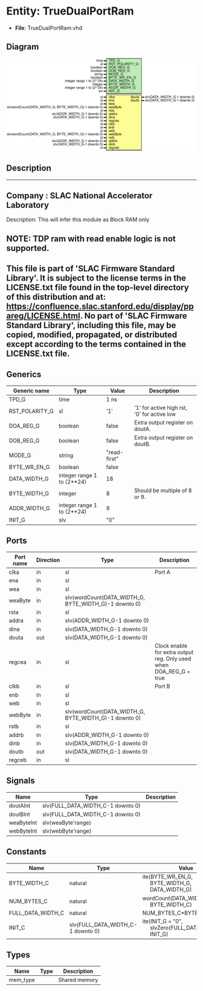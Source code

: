# Entity: TrueDualPortRam

- **File**: TrueDualPortRam.vhd
## Diagram

![Diagram](TrueDualPortRam.svg "Diagram")
## Description

-----------------------------------------------------------------------------
 Company    : SLAC National Accelerator Laboratory
-----------------------------------------------------------------------------
 Description: This will infer this module as Block RAM only

 NOTE: TDP ram with read enable logic is not supported.
-----------------------------------------------------------------------------
 This file is part of 'SLAC Firmware Standard Library'.
 It is subject to the license terms in the LICENSE.txt file found in the
 top-level directory of this distribution and at:
    https://confluence.slac.stanford.edu/display/ppareg/LICENSE.html.
 No part of 'SLAC Firmware Standard Library', including this file,
 may be copied, modified, propagated, or distributed except according to
 the terms contained in the LICENSE.txt file.
-----------------------------------------------------------------------------
## Generics

| Generic name   | Type                       | Value        | Description                                  |
| -------------- | -------------------------- | ------------ | -------------------------------------------- |
| TPD_G          | time                       | 1 ns         |                                              |
| RST_POLARITY_G | sl                         | '1'          |  '1' for active high rst, '0' for active low |
| DOA_REG_G      | boolean                    | false        |  Extra output register on doutA.             |
| DOB_REG_G      | boolean                    | false        |  Extra output register on doutB.             |
| MODE_G         | string                     | "read-first" |                                              |
| BYTE_WR_EN_G   | boolean                    | false        |                                              |
| DATA_WIDTH_G   | integer range 1 to (2**24) | 18           |                                              |
| BYTE_WIDTH_G   | integer                    | 8            |  Should be multiple of 8 or 9.               |
| ADDR_WIDTH_G   | integer range 1 to (2**24) | 9            |                                              |
| INIT_G         | slv                        | "0"          |                                              |
## Ports

| Port name | Direction | Type                                                  | Description                                                         |
| --------- | --------- | ----------------------------------------------------- | ------------------------------------------------------------------- |
| clka      | in        | sl                                                    | Port A                                                              |
| ena       | in        | sl                                                    |                                                                     |
| wea       | in        | sl                                                    |                                                                     |
| weaByte   | in        | slv(wordCount(DATA_WIDTH_G, BYTE_WIDTH_G)-1 downto 0) |                                                                     |
| rsta      | in        | sl                                                    |                                                                     |
| addra     | in        | slv(ADDR_WIDTH_G-1 downto 0)                          |                                                                     |
| dina      | in        | slv(DATA_WIDTH_G-1 downto 0)                          |                                                                     |
| douta     | out       | slv(DATA_WIDTH_G-1 downto 0)                          |                                                                     |
| regcea    | in        | sl                                                    |  Clock enable for extra output reg. Only used when DOA_REG_G = true |
| clkb      | in        | sl                                                    | Port B                                                              |
| enb       | in        | sl                                                    |                                                                     |
| web       | in        | sl                                                    |                                                                     |
| webByte   | in        | slv(wordCount(DATA_WIDTH_G, BYTE_WIDTH_G)-1 downto 0) |                                                                     |
| rstb      | in        | sl                                                    |                                                                     |
| addrb     | in        | slv(ADDR_WIDTH_G-1 downto 0)                          |                                                                     |
| dinb      | in        | slv(DATA_WIDTH_G-1 downto 0)                          |                                                                     |
| doutb     | out       | slv(DATA_WIDTH_G-1 downto 0)                          |                                                                     |
| regceb    | in        | sl                                                    |                                                                     |
## Signals

| Name       | Type                              | Description |
| ---------- | --------------------------------- | ----------- |
| doutAInt   | slv(FULL_DATA_WIDTH_C-1 downto 0) |             |
| doutBInt   | slv(FULL_DATA_WIDTH_C-1 downto 0) |             |
| weaByteInt | slv(weaByte'range)                |             |
| webByteInt | slv(webByte'range)                |             |
## Constants

| Name              | Type                              | Value                                                                                                                          | Description |
| ----------------- | --------------------------------- | ------------------------------------------------------------------------------------------------------------------------------ | ----------- |
| BYTE_WIDTH_C      | natural                           |  ite(BYTE_WR_EN_G,<br><span style="padding-left:20px"> BYTE_WIDTH_G,<br><span style="padding-left:20px"> DATA_WIDTH_G)         |             |
| NUM_BYTES_C       | natural                           |  wordCount(DATA_WIDTH_G,<br><span style="padding-left:20px"> BYTE_WIDTH_C)                                                     |             |
| FULL_DATA_WIDTH_C | natural                           |  NUM_BYTES_C*BYTE_WIDTH_C                                                                                                      |             |
| INIT_C            | slv(FULL_DATA_WIDTH_C-1 downto 0) |  ite(INIT_G = "0",<br><span style="padding-left:20px"> slvZero(FULL_DATA_WIDTH_C),<br><span style="padding-left:20px"> INIT_G) |             |
## Types

| Name     | Type | Description     |
| -------- | ---- | --------------- |
| mem_type |      |  Shared memory  |
